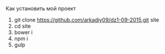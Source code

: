 Как установить мой проект

1. git clone https://github.com/arkadiy09/dz1-09-2015.git site
2. cd site
3. bower i
4. npm i
5. gulp